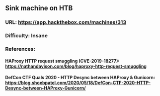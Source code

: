 ## Sink machine on HTB
### URL: https://app.hackthebox.com/machines/313
### Difficulty: Insane

### References: 
#### HAProxy HTTP request smuggling (CVE-2019-18277): https://nathandavison.com/blog/haproxy-http-request-smuggling
#### DefCon CTF Quals 2020 - HTTP Desync between HAProxy & Gunicorn: https://blog.shoebpatel.com/2020/05/18/DefCon-CTF-2020-HTTP-Desync-between-HAProxy-Gunicorn/
